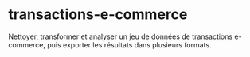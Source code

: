 # transactions-e-commerce
Nettoyer, transformer et analyser un jeu de données de transactions e-commerce, puis exporter les résultats dans plusieurs formats.

